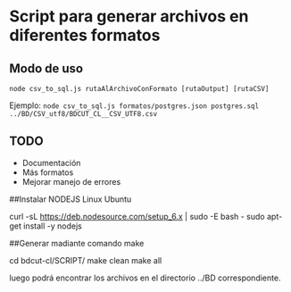# Script para generar archivos en diferentes formatos

## Modo de uso

```node csv_to_sql.js rutaAlArchivoConFormato [rutaOutput] [rutaCSV]```

Ejemplo: ```node csv_to_sql.js formatos/postgres.json postgres.sql ../BD/CSV_utf8/BDCUT_CL__CSV_UTF8.csv```

## TODO

* Documentación
* Más formatos
* Mejorar manejo de errores


##Instalar NODEJS
Linux Ubuntu 

 curl -sL https://deb.nodesource.com/setup_6.x | sudo -E bash -
 sudo apt-get install -y nodejs
 
##Generar madiante comando make

cd bdcut-cl/SCRIPT/
make clean
make all

luego podrá encontrar los archivos en el directorio ../BD correspondiente. 
